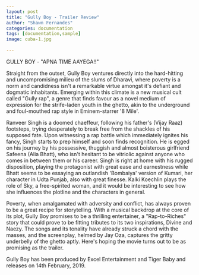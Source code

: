 ```yaml
---
layout: post
title: "Gully Boy - Trailer Review"
author: "Shawn Fernandes"
categories: documentation
tags: [documentation,sample]
image: cuba-1.jpg
      
---
```


 GULLY BOY - "APNA TIME AAYEGA!!"
                                                    
Straight from the outset, Gully Boy ventures directly into the hard-hitting and uncompromising milieu of the slums of Dharavi, where poverty is a norm and candidness isn't a remarkable virtue amongst it's defiant and dogmatic inhabitants. Emerging within this climate is a new musical cult called "Gully rap", a genre that finds favour as a novel medium of expression for the strife-laden youth in the ghetto, akin to the underground and foul-mouthed rap style in Eminem-starrer '8 Mile'. 

Ranveer Singh is a doomed chaeffeur, following his father's (Vijay Raaz) footsteps, trying desperately to break free from the shackles of his supposed fate. Upon witnessing a rap battle which immediately ignites his fancy, Singh starts to prep himself and soon finds recognition. He is egged on his journey by his possessive, thuggish and almost boisterous girlfriend Safeena (Alia Bhatt), who isn't hesitant to be vitriolic against anyone who comes in between them or his career. Singh is right at home with his rugged disposition, playing the protagonist with great ease and earnestness while Bhatt seems to be essaying an outlandish 'Bombaiya' version of Kumari, her character in Udta Punjab, also with great finesse. Kalki Koechlin plays the role of Sky, a free-spirited woman, and it would be interesting to see how she influences the plotline and the characters in general. 

Poverty, when amalgamated with adversity and conflict, has always proven to be a great recipe for storytelling. With a musical backdrop at the core of its plot, Gully Boy promises to be a thrilling entertainer, a "Rap-to-Riches" story that could prove to be fitting tributes to its two inspirations, Divine and Naezy. The songs and its tonality have already struck a chord with the masses, and the screenplay, helmed by Jay Oza, captures the gritty underbelly of the ghetto aptly. Here's hoping the movie turns out to be as promising as the trailer.

Gully Boy has been produced by Excel Entertainment and Tiger Baby and releases on 14th February, 2019.
